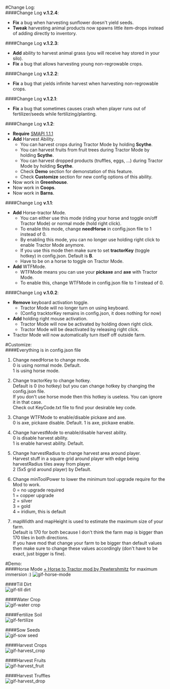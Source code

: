 #Change Log:  
####Change Log **v.1.2.4**:
+ **Fix** a bug when harvesting sunflower doesn't yield seeds.  
+ **Tweak** harvesting animal products now spawns little item-drops instead of adding directly to inventory.  

####Change Log **v.1.2.3**:
+ **Add** ability to harvest animal grass (you will receive hay stored in your silo).
+ **Fix** a bug that allows harvesting young non-regrowable crops.

####Change Log **v.1.2.2**:
+ **Fix** a bug that yields infinite harvest when harvesting non-regrowable crops.
    
####Change Log **v.1.2.1**:
+ **Fix** a bug that sometimes causes crash when player runs out of fertilizer/seeds while fertilizing/planting.

####Change Log **v.1.2**:
+ **Require** [SMAPI 1.1.1](https://github.com/ClxS/SMAPI/releases)
+ **Add** Harvest Ability.
  - You can harvest crops during Tractor Mode by holding **Scythe**.  
  - You can harvest fruits from fruit trees during Tractor Mode by holding **Scythe**.  
  - You can harvest dropped products (truffles, eggs, ...) during Tractor Mode by holding **Scythe**. 
  - Check **Demo** section for demonstation of this feature.  
  - Check **Customize** section for new config options of this ability.  
+ Now work in **Greenhouse**.
+ Now work in **Coops**.
+ Now work in **Barns**.
  
####Change Log **v.1.1**:
+ **Add** Horse-tractor Mode.  
  - You can either use this mode (riding your horse and toggle on/off Tractor Mode) or normal mode (hold right click).  
  - To enable this mode, change **needHorse** in config.json file to 1 instead of 0.  
  - By enabling this mode, you can no longer use holding right click to enable Tractor Mode anymore.  
  - If you use this mode then make sure to set **tractorKey** (toggle hotkey) in config.json. Default is **B**.  
  - Have to be on a horse to toggle on Tractor Mode.  
+ **Add** WTFMode.  
  - WTFMode means you can use your **pickaxe** and **axe** with Tractor Mode.  
  - To enable this, change WTFMode in config.json file to 1 instead of 0.  

####Change Log **v.1.0.2**:
+ **Remove** keyboard activation toggle.  
  - Tractor Mode will no longer turn on using keyboard.  
  - (Config tracktorKey remains in config.json, it does nothing for now)
+ **Add** holding right mouse activation.  
  - Tractor Mode will now be activated by holding down right click.  
  - Tractor Mode will be deactivated by releasing right click.
+ Tractor Mode will now automatically turn itself off outside farm.


#Customize:  
####Everything is in config.json file
1. Change needHorse to change mode.  
0 is using normal mode. Default.  
1 is using horse mode.  

2. Change tractorKey to change hotkey.  
Default is 0 (no hotkey) but you can change hotkey by changing the config.json file.  
If you don't use horse mode then this hotkey is useless. You can ignore it in that case.  
Check out KeyCode.txt file to find your desirable key code.   

3. Change WTFMode to enable/disable pickaxe and axe.  
0 is axe, pickaxe disable. Default.
1 is axe, pickaxe enable.  

3. Change harvestMode to enable/disable harvest ability.  
0 is disable harvest ability.  
1 is enable harvest ability. Default.

4. Change harvestRadius to change harvest area around player.  
Harvest stuff in a square grid around player with edge being harvestRadius tiles away from player.  
2 (5x5 grid around player) by Default.  

4. Change minToolPower to lower the minimum tool upgrade require for the Mod to work.  
0 = no upgrade required  
1 = copper upgrade  
2 = silver  
3 = gold  
4 = iridium, this is default

5. mapWidth and mapHeight is used to estimate the maximum size of your farm.  
Default is 170 for both because I don't think the farm map is bigger than 170 tiles in both directions.  
If you have mod that change your farm to be bigger than default values then make sure to change these values accordingly (don't have to be exact, just bigger is fine).

#Demo:  
####Horse Mode [+ Horse to Tractor mod by Pewtershmitz](http://community.playstarbound.com/threads/tractor-v-1-3-horse-replacement.108604/) for maximum immersion :)
![gif-horse-mode](https://github.com/lambui/StardewValleyMod_TractorMod/blob/gif/images/tractor2.gif)  

####Till Dirt  
![gif-till dirt](https://github.com/lambui/StardewValleyMod_TractorMod/blob/gif/images/TillDirt.gif)  

####Water Crop    
![gif-water crop](https://github.com/lambui/StardewValleyMod_TractorMod/blob/gif/images/water.gif)  

####Fertilize Soil    
![gif-fertilize](https://github.com/lambui/StardewValleyMod_TractorMod/blob/gif/images/fertilizing.gif)  

####Sow Seeds      
![gif-sow seed](https://github.com/lambui/StardewValleyMod_TractorMod/blob/gif/images/sowingSeed.gif)  

####Harvest Crops      
![gif-harvest_crop](https://github.com/lambui/StardewValleyMod_TractorMod/blob/gif/images/harvestCrop.gif)  

####Harvest Fruits      
![gif-harvest_fruit](https://github.com/lambui/StardewValleyMod_TractorMod/blob/gif/images/harvestFruitTree.gif)  

####Harvest Truffles      
![gif-harvest_drop](https://github.com/lambui/StardewValleyMod_TractorMod/blob/gif/images/harvestDrop.gif)  
